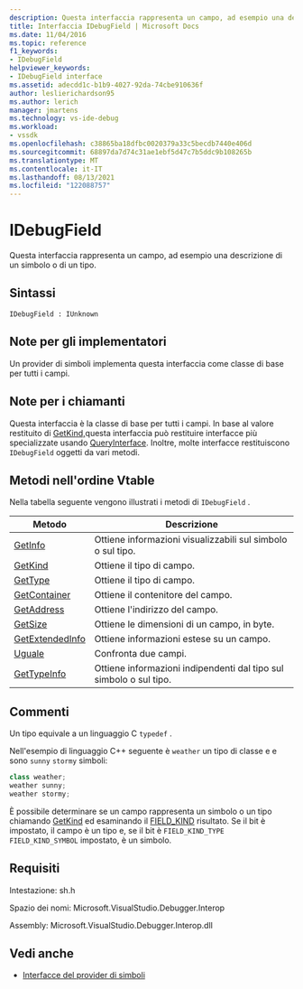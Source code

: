 ```yaml
---
description: Questa interfaccia rappresenta un campo, ad esempio una descrizione di un simbolo o di un tipo.
title: Interfaccia IDebugField | Microsoft Docs
ms.date: 11/04/2016
ms.topic: reference
f1_keywords:
- IDebugField
helpviewer_keywords:
- IDebugField interface
ms.assetid: adecdd1c-b1b9-4027-92da-74cbe910636f
author: leslierichardson95
ms.author: lerich
manager: jmartens
ms.technology: vs-ide-debug
ms.workload:
- vssdk
ms.openlocfilehash: c38865ba18dfbc0020379a33c5becdb7440e406d
ms.sourcegitcommit: 68897da7d74c31ae1ebf5d47c7b5ddc9b108265b
ms.translationtype: MT
ms.contentlocale: it-IT
ms.lasthandoff: 08/13/2021
ms.locfileid: "122088757"
---
```

# <a name="idebugfield"></a>IDebugField
Questa interfaccia rappresenta un campo, ad esempio una descrizione di un simbolo o di un tipo.

## <a name="syntax"></a>Sintassi

```
IDebugField : IUnknown
```

## <a name="notes-for-implementers"></a>Note per gli implementatori
 Un provider di simboli implementa questa interfaccia come classe di base per tutti i campi.

## <a name="notes-for-callers"></a>Note per i chiamanti
 Questa interfaccia è la classe di base per tutti i campi. In base al valore restituito di [GetKind,](../../../extensibility/debugger/reference/idebugfield-getkind.md)questa interfaccia può restituire interfacce più specializzate usando [QueryInterface](/cpp/atl/queryinterface). Inoltre, molte interfacce restituiscono `IDebugField` oggetti da vari metodi.

## <a name="methods-in-vtable-order"></a>Metodi nell'ordine Vtable
 Nella tabella seguente vengono illustrati i metodi di `IDebugField` .

|Metodo|Descrizione|
|------------|-----------------|
|[GetInfo](../../../extensibility/debugger/reference/idebugfield-getinfo.md)|Ottiene informazioni visualizzabili sul simbolo o sul tipo.|
|[GetKind](../../../extensibility/debugger/reference/idebugfield-getkind.md)|Ottiene il tipo di campo.|
|[GetType](../../../extensibility/debugger/reference/idebugfield-gettype.md)|Ottiene il tipo di campo.|
|[GetContainer](../../../extensibility/debugger/reference/idebugfield-getcontainer.md)|Ottiene il contenitore del campo.|
|[GetAddress](../../../extensibility/debugger/reference/idebugfield-getaddress.md)|Ottiene l'indirizzo del campo.|
|[GetSize](../../../extensibility/debugger/reference/idebugfield-getsize.md)|Ottiene le dimensioni di un campo, in byte.|
|[GetExtendedInfo](../../../extensibility/debugger/reference/idebugfield-getextendedinfo.md)|Ottiene informazioni estese su un campo.|
|[Uguale](../../../extensibility/debugger/reference/idebugfield-equal.md)|Confronta due campi.|
|[GetTypeInfo](../../../extensibility/debugger/reference/idebugfield-gettypeinfo.md)|Ottiene informazioni indipendenti dal tipo sul simbolo o sul tipo.|

## <a name="remarks"></a>Commenti
 Un tipo equivale a un linguaggio C `typedef` .

 Nell'esempio di linguaggio C++ seguente è `weather` un tipo di classe e e sono `sunny` `stormy` simboli:

```cpp
class weather;
weather sunny;
weather stormy;
```

 È possibile determinare se un campo rappresenta un simbolo o un tipo chiamando [GetKind](../../../extensibility/debugger/reference/idebugfield-getkind.md) ed esaminando il [FIELD_KIND](../../../extensibility/debugger/reference/field-kind.md) risultato. Se il bit è impostato, il campo è un tipo e, se il bit è `FIELD_KIND_TYPE` `FIELD_KIND_SYMBOL` impostato, è un simbolo.

## <a name="requirements"></a>Requisiti
 Intestazione: sh.h

 Spazio dei nomi: Microsoft.VisualStudio.Debugger.Interop

 Assembly: Microsoft.VisualStudio.Debugger.Interop.dll

## <a name="see-also"></a>Vedi anche
- [Interfacce del provider di simboli](../../../extensibility/debugger/reference/symbol-provider-interfaces.md)
